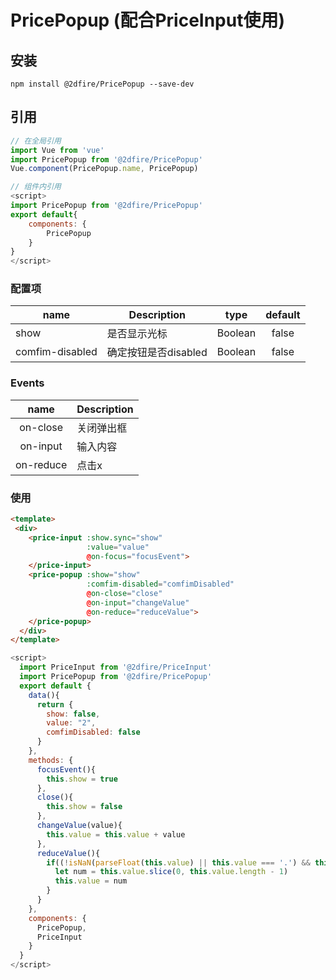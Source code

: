 # PricePopup (配合PriceInput使用)

## 安装

```JS
npm install @2dfire/PricePopup --save-dev
```

## 引用

``` javascript
// 在全局引用
import Vue from 'vue'
import PricePopup from '@2dfire/PricePopup'
Vue.component(PricePopup.name, PricePopup)
```

``` javascript
// 组件内引用
<script>
import PricePopup from '@2dfire/PricePopup'
export default{
    components: {
        PricePopup
    }
}
</script>
```

### 配置项

|    name    |    Description   |   type   |default|
| -----------------  | ---------------- | :--------: | :----------: |
| show     | 是否显示光标 | Boolean | false
| comfim-disabled        | 确定按钮是否disabled | Boolean | false


### Events

| name | Description   |
| :--------:   | -----  |
|   on-close    |  关闭弹出框
|   on-input    |  输入内容
|   on-reduce    |  点击x

### 使用

```html
<template>
 <div>
    <price-input :show.sync="show"
                 :value="value"
                 @on-focus="focusEvent">
    </price-input>
    <price-popup :show="show"
                 :comfim-disabled="comfimDisabled"
                 @on-close="close"
                 @on-input="changeValue"
                 @on-reduce="reduceValue">
    </price-popup>
  </div>
</template>
```

```javascript
<script>
  import PriceInput from '@2dfire/PriceInput'
  import PricePopup from '@2dfire/PricePopup'
  export default {
    data(){
      return {
        show: false,
        value: "2",
        comfimDisabled: false
      }
    },
    methods: {
      focusEvent(){
        this.show = true
      },
      close(){
        this.show = false
      },
      changeValue(value){
        this.value = this.value + value
      },
      reduceValue(){
        if((!isNaN(parseFloat(this.value) || this.value === '.') && this.value !== null && this.value !== undefined)){
          let num = this.value.slice(0, this.value.length - 1)
          this.value = num
        }
      }
    },
    components: {
      PricePopup,
      PriceInput
    }
  }
</script>
```
